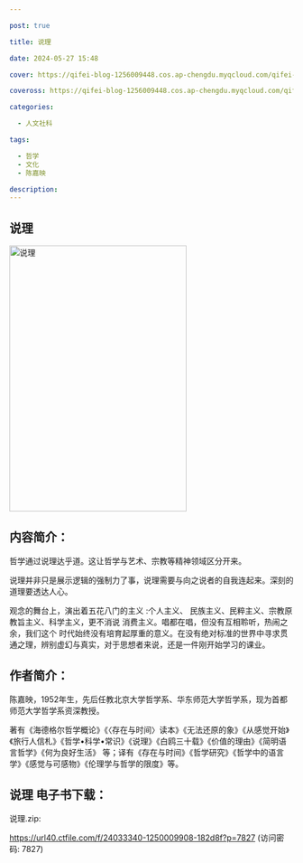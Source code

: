 ```yaml
---

post: true

title: 说理

date: 2024-05-27 15:48

cover: https://qifei-blog-1256009448.cos.ap-chengdu.myqcloud.com/qifei-blog/660004f69f345e8d0392594e.jpg

coveross: https://qifei-blog-1256009448.cos.ap-chengdu.myqcloud.com/qifei-blog/660004f69f345e8d0392594e.jpg

categories:

  - 人文社科

tags:

  - 哲学
  - 文化
  - 陈嘉映

description:
---
```


## 说理
<img alt="说理 " class="aligncenter loaded" data-was-processed="true" decoding="async" fetchpriority="high" height="471" src="https://qifei-blog-1256009448.cos.ap-chengdu.myqcloud.com/qifei-blog/660004f69f345e8d0392594e.jpg " style="cursor: zoom-in;" width="314"/>

## 内容简介：

哲学通过说理达乎道。这让哲学与艺术、宗教等精神领域区分开来。

说理并非只是展示逻辑的强制力了事，说理需要与向之说者的自我连起来。深刻的道理要透达人心。

观念的舞台上，演出着五花八门的主义 :个人主义、 民族主义、民粹主义、宗教原教旨主义、科学主义，更不消说 消费主义。唱都在唱，但没有互相聆听，热闹之余，我们这个 时代始终没有培育起厚重的意义。在没有绝对标准的世界中寻求贯通之理，辨别虚幻与真实，对于思想者来说，还是一件刚开始学习的课业。

## 作者简介：

陈嘉映，1952年生，先后任教北京大学哲学系、华东师范大学哲学系，现为首都师范大学哲学系资深教授。

著有《海德格尔哲学概论》《〈存在与时间〉读本》《无法还原的象》《从感觉开始》《旅行人信札》《哲学•科学•常识》《说理》《白鸥三十载》《价值的理由》《简明语言哲学》《何为良好生活》 等；译有《存在与时间》《哲学研究》《哲学中的语言学》《感觉与可感物》《伦理学与哲学的限度》等。

## 说理 电子书下载：



说理.zip: 

https://url40.ctfile.com/f/24033340-1250009908-182d8f?p=7827 (访问密码: 7827)

